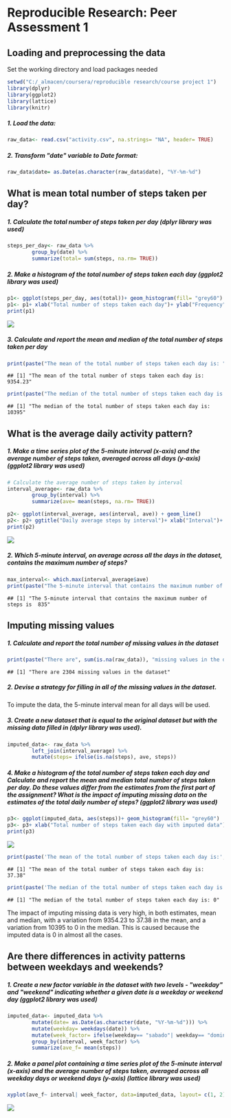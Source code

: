 # Reproducible Research: Peer Assessment 1

## Loading and preprocessing the data
Set the working directory and load packages needed

```r
setwd("C:/_almacen/coursera/reproducible research/course project 1")
library(dplyr)
library(ggplot2)
library(lattice)
library(knitr)
```
##### 1. Load the data:

```r
raw_data<- read.csv("activity.csv", na.strings= "NA", header= TRUE)
```
##### 2. Transform "date" variable to Date format:

```r
raw_data$date= as.Date(as.character(raw_data$date), "%Y-%m-%d")
```

## What is mean total number of steps taken per day?
##### 1. Calculate the total number of steps taken per day (dplyr library was used)

```r
steps_per_day<- raw_data %>%
        group_by(date) %>% 
        summarize(total= sum(steps, na.rm= TRUE))
```
##### 2. Make a histogram of the total number of steps taken each day (ggplot2 library was used)

```r
p1<- ggplot(steps_per_day, aes(total))+ geom_histogram(fill= "grey60")
p1<- p1+ xlab("Total number of steps taken each day")+ ylab("Frequency")
print(p1)
```

![](/figure/plot1-1.png)<!-- -->
##### 3. Calculate and report the mean and median of the total number of steps taken per day

```r
print(paste("The mean of the total number of steps taken each day is: ", round(mean(steps_per_day$total), 2)))
```

```
## [1] "The mean of the total number of steps taken each day is:  9354.23"
```

```r
print(paste("The median of the total number of steps taken each day is: ", median(steps_per_day$total)))
```

```
## [1] "The median of the total number of steps taken each day is:  10395"
```
## What is the average daily activity pattern?
##### 1. Make a time series plot of the 5-minute interval (x-axis) and the average number of steps taken, averaged across all days (y-axis) (ggplot2 library was used)

```r
# Calculate the average number of steps taken by interval
interval_average<- raw_data %>%
        group_by(interval) %>% 
        summarize(ave= mean(steps, na.rm= TRUE))

p2<- ggplot(interval_average, aes(interval, ave)) + geom_line() 
p2<- p2+ ggtitle("Daily average steps by interval")+ xlab("Interval")+ ylab("Average steps taken")
print(p2)
```

![](PA1_template_files/figure-html/plot2-1.png)<!-- -->
##### 2. Which 5-minute interval, on average across all the days in the dataset, contains the maximum number of steps?

```r
max_interval<- which.max(interval_average$ave)
print(paste("The 5-minute interval that contains the maximum number of steps is ", interval_average[max_interval, 1]))
```

```
## [1] "The 5-minute interval that contains the maximum number of steps is  835"
```
## Imputing missing values
##### 1. Calculate and report the total number of missing values in the dataset

```r
print(paste("There are", sum(is.na(raw_data)), "missing values in the dataset"))
```

```
## [1] "There are 2304 missing values in the dataset"
```
##### 2. Devise a strategy for filling in all of the missing values in the dataset.
To impute the data, the 5-minute interval mean for all days will be used.

##### 3. Create a new dataset that is equal to the original dataset but with the missing data filled in (dplyr library was used).

```r
imputed_data<- raw_data %>% 
        left_join(interval_average) %>%
        mutate(steps= ifelse(is.na(steps), ave, steps))
```
##### 4. Make a histogram of the total number of steps taken each day and Calculate and report the mean and median total number of steps taken per day. Do these values differ from the estimates from the first part of the assignment? What is the impact of imputing missing data on the estimates of the total daily number of steps? (ggplot2 library was used)

```r
p3<- ggplot(imputed_data, aes(steps))+ geom_histogram(fill= "grey60")
p3<- p3+ xlab("Total number of steps taken each day with imputed data")+ ylab("Frequency")
print(p3)
```

![](PA1_template_files/figure-html/plot3-1.png)<!-- -->

```r
print(paste('The mean of the total number of steps taken each day is:', round(mean(imputed_data$steps), 2)))
```

```
## [1] "The mean of the total number of steps taken each day is: 37.38"
```

```r
print(paste('The median of the total number of steps taken each day is:', median(imputed_data$steps)))
```

```
## [1] "The median of the total number of steps taken each day is: 0"
```
The impact of imputing missing data is very high, in both estimates, mean and median, with a variation from 9354.23 to 37.38 in the mean, and a variation from 10395 to 0 in the median. This is caused because the imputed data is 0 in almost all the cases.

## Are there differences in activity patterns between weekdays and weekends?
##### 1. Create a new factor variable in the dataset with two levels - "weekday" and "weekend" indicating whether a given date is a weekday or weekend day (ggplot2 library was used)

```r
imputed_data<- imputed_data %>%
        mutate(date= as.Date(as.character(date, "%Y-%m-%d"))) %>%
        mutate(weekday= weekdays(date)) %>%
        mutate(week_factor= ifelse(weekday== "sabado"| weekday== "domingo", "weekend", "weekday")) %>%
        group_by(interval, week_factor) %>% 
        summarize(ave_f= mean(steps)) 
```
##### 2. Make a panel plot containing a time series plot of the 5-minute interval (x-axis) and the average number of steps taken, averaged across all weekday days or weekend days (y-axis) (lattice library was used)

```r
xyplot(ave_f~ interval| week_factor, data=imputed_data, layout= c(1, 2), type= "l", ylab= "Number of steps")
```

![](PA1_template_files/figure-html/plot4-1.png)<!-- -->
